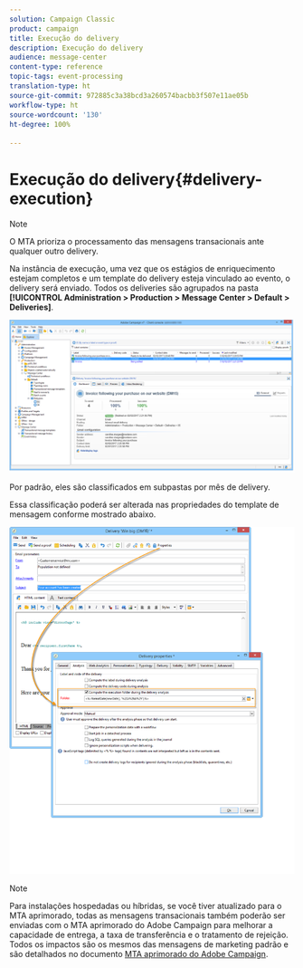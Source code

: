 ```yaml
---
solution: Campaign Classic
product: campaign
title: Execução do delivery
description: Execução do delivery
audience: message-center
content-type: reference
topic-tags: event-processing
translation-type: ht
source-git-commit: 972885c3a38bcd3a260574bacbb3f507e11ae05b
workflow-type: ht
source-wordcount: '130'
ht-degree: 100%

---
```



# Execução do delivery{#delivery-execution}

>[!NOTE]
>
>O MTA prioriza o processamento das mensagens transacionais ante qualquer outro delivery.

Na instância de execução, uma vez que os estágios de enriquecimento estejam completos e um template do delivery esteja vinculado ao evento, o delivery será enviado. Todos os deliveries são agrupados na pasta **[!UICONTROL Administration > Production > Message Center > Default > Deliveries]**.

![](assets/messagecenter_deliveries_execinstances_001.png)

Por padrão, eles são classificados em subpastas por mês de delivery.

Essa classificação poderá ser alterada nas propriedades do template de mensagem conforme mostrado abaixo.

![](assets/messagecenter_deliveries_properties_001.png)

>[!NOTE]
>
>Para instalações hospedadas ou híbridas, se você tiver atualizado para o MTA aprimorado, todas as mensagens transacionais também poderão ser enviadas com o MTA aprimorado do Adobe Campaign para melhorar a capacidade de entrega, a taxa de transferência e o tratamento de rejeição. Todos os impactos são os mesmos das mensagens de marketing padrão e são detalhados no documento [MTA aprimorado do Adobe Campaign](https://helpx.adobe.com/br/campaign/kb/acc-campaign-enhanced-mta.html).